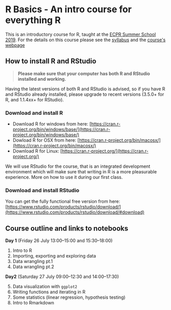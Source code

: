 # R Basics - An intro course for everything R

This is an introductory course for R, taught at the [ECPR Summer School 2019](https://ecpr.eu/Events/131). For the details on this course please see the [syllabus](https://github.com/aakosm/R_Basics_ECPR/blob/master/syllabus.pdf) and the [course's webpage](https://ecpr.eu/Events/PanelDetails.aspx?PanelID=8411&EventID=131)



## How to install R and RStudio


> **Please make sure that your computer has both R and RStudio installed and working.**

Having the latest versions of both R and RStudio is advised, so if you have R and RStudio already installed, please upgrade to recent versions (3.5.0+ for R, and 1.1.4xx+ for RStudio).


### Download and install R

* Download R for windows from here: [https://cran.r-project.org/bin/windows/base/](https://cran.r-project.org/bin/windows/base/)
* Dowload R for OSX from here: [https://cran.r-project.org/bin/macosx/](https://cran.r-project.org/bin/macosx/)
* Download R for Linux: [https://cran.r-project.org/](https://cran.r-project.org/)


We will use RStudio for the course, that is an integrated development environment which will make sure that writing in R is a more pleasurable experience. More on how to use it during our first class.

### Download and install RStudio

You can get the fully functional free version from here: [https://www.rstudio.com/products/rstudio/download/](https://www.rstudio.com/products/rstudio/download/#download)


## Course outline and links to notebooks

**Day 1** (Friday 26 July 13:00–15:00 and 15:30–18:00)

1. Intro to R 
2. Importing, exporting and exploring data 
3. Data wrangling pt.1 
4. Data wrangling pt.2 

**Day2** (Saturday 27 July 09:00–12:30 and 14:00–17:30)

5. Data visualization with `ggplot2` 
6. Writing functions and iterating in R 
7. Some statistics (linear regression, hypothesis testing) 
8. Intro to Rmarkdown 